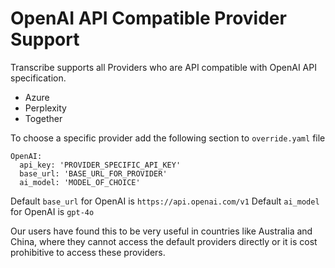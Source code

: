 # OpenAI API Compatible Provider Support #

Transcribe supports all Providers who are API compatible with OpenAI API specification.
- Azure
- Perplexity
- Together

To choose a specific provider add the following section to `override.yaml` file

```
OpenAI:
  api_key: 'PROVIDER_SPECIFIC_API_KEY'
  base_url: 'BASE_URL_FOR_PROVIDER'
  ai_model: 'MODEL_OF_CHOICE'
```

Default `base_url` for OpenAI is `https://api.openai.com/v1`
Default `ai_model` for OpenAI is `gpt-4o`

Our users have found this to be very useful in countries like Australia and China, where they cannot access the default providers directly or it is cost prohibitive to access these providers.

